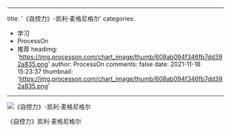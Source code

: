 
---
title: '《自控力》-凯利·麦格尼格尔'
categories: 
 - 学习
 - ProcessOn
 - 推荐
headimg: 'https://img.processon.com/chart_image/thumb/608ab094f346fb7dd392a835.png'
author: ProcessOn
comments: false
date: 2021-11-18 15:23:37
thumbnail: 'https://img.processon.com/chart_image/thumb/608ab094f346fb7dd392a835.png'
---

<div>   
<img class="thumb" alt="《自控力》-凯利·麦格尼格尔" src="https://img.processon.com/chart_image/thumb/608ab094f346fb7dd392a835.png" referrerpolicy="no-referrer">
<p>《自控力》凯利·麦格尼格尔</p>  
</div>
            